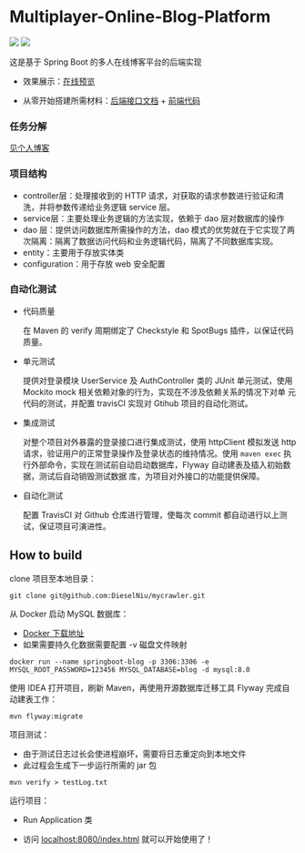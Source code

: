 # Multiplayer-Online-Blog-Platform

[![](https://img.shields.io/badge/Travis-CI-green)](https://travis-ci.com/github/DieselNiu/Multiplayer-Online-Blog-Platform) [![](https://img.shields.io/badge/My-Blog-red)](https://niuweizhe.cn/)

这是基于 Spring Boot 的多人在线博客平台的后端实现

* 效果展示：[在线预览](https://jirengu-inc.github.io/vue-blog-preview/)

* 从零开始搭建所需材料：[后端接口文档](interface-doc.md) + [前端代码](https://github.com/jirengu-inc/vue-blog-preview)

### 任务分解

[见个人博客](https://niuweizhe.cn/2021/05/13/tasking%E5%88%9D%E6%AD%A5%E5%B0%9D%E8%AF%95/)

### 项目结构

- controller层：处理接收到的 HTTP 请求，对获取的请求参数进行验证和清洗，并将参数传递给业务逻辑 service 层。
- service层：主要处理业务逻辑的方法实现，依赖于 dao 层对数据库的操作
- dao 层：提供访问数据库所需操作的方法，dao 模式的优势就在于它实现了两次隔离：隔离了数据访问代码和业务逻辑代码，隔离了不同数据库实现。
- entity：主要用于存放实体类
- configuration：用于存放 web 安全配置

### 自动化测试

* 代码质量

  在 Maven 的 verify 周期绑定了 Checkstyle 和 SpotBugs 插件，以保证代码质量。

* 单元测试

  提供对登录模块 UserService 及 AuthController 类的 JUnit 单元测试，使用 Mockito mock 相关依赖对象的行为，实现在不涉及依赖关系的情况下对单 元代码的测试，并配置 travisCI 实现对
  Gtihub 项目的自动化测试。

* 集成测试

  对整个项目对外暴露的登录接口进行集成测试，使用 httpClient 模拟发送 http 请求，验证用户的正常登录操作及登录状态的维持情况。使用 `maven exec` 执行外部命令，实现在测试前自动启动数据库，Flyway
  自动建表及插入初始数据，测试后自动销毁测试数据 库，为项目对外接口的功能提供保障。

* 自动化测试

  配置 TravisCI 对 Github 仓库进行管理，使每次 commit 都自动进行以上测试，保证项目可演进性。

## How to build

clone 项目至本地目录：

```shell
git clone git@github.com:DieselNiu/mycrawler.git
```

从 Docker 启动 MySQL 数据库：

* [Docker 下载地址](https://www.docker.com/)
* 如果需要持久化数据需要配置 -v 磁盘文件映射

```shell
docker run --name springboot-blog -p 3306:3306 -e MYSQL_ROOT_PASSWORD=123456 MYSQL_DATABASE=blog -d mysql:8.0
```

使用 IDEA 打开项目，刷新 Maven，再使用开源数据库迁移工具 Flyway 完成自动建表工作：

```shell
mvn flyway:migrate
```

项目测试：

* 由于测试日志过长会使进程崩坏，需要将日志重定向到本地文件
* 此过程会生成下一步运行所需的 jar 包

```shell
mvn verify > testLog.txt
```

运行项目：

* Run Application 类

* 访问 [localhost:8080/index.html](localhost:8080/index.html) 就可以开始使用了！

